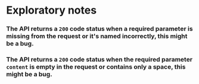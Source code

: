 # Exploratory notes

### The API returns a `200` code status when a required parameter is missing from the request or it's named incorrectly, this might be a bug.
### The API returns a `200` code status when the required parameter `content` is empty in the request or contains only a space, this might be a bug.
